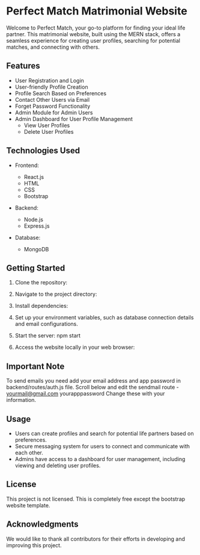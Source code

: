# Perfect Match Matrimonial Website

Welcome to Perfect Match, your go-to platform for finding your ideal life partner. This matrimonial website, built using the MERN stack, offers a seamless experience for creating user profiles, searching for potential matches, and connecting with others.

## Features

- User Registration and Login
- User-friendly Profile Creation
- Profile Search Based on Preferences
- Contact Other Users via Email
- Forget Password Functionality
- Admin Module for Admin Users
- Admin Dashboard for User Profile Management
  - View User Profiles
  - Delete User Profiles

## Technologies Used

- Frontend:
  - React.js
  - HTML
  - CSS
  - Bootstrap

- Backend:
  - Node.js
  - Express.js

- Database:
  - MongoDB

## Getting Started

1. Clone the repository:




2. Navigate to the project directory:





3. Install dependencies:





4. Set up your environment variables, such as database connection details and email configurations.





5. Start the server:
    npm start





6. Access the website locally in your web browser:






## Important Note
To send emails you need add your email address and app password in backend/routes/auth.js file. Scroll below and edit the sendmail route -
yourmail@gmail.com
yourapppassword
Change these with your information.



## Usage

- Users can create profiles and search for potential life partners based on preferences.
- Secure messaging system for users to connect and communicate with each other.
- Admins have access to a dashboard for user management, including viewing and deleting user profiles.


## License

This project is not licensed. This is completely free except the bootstrap website template.

## Acknowledgments

We would like to thank all contributors for their efforts in developing and improving this project.

